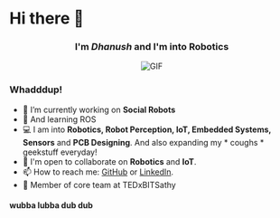 # Hi there 👋

<div align="center">
  
### I'm *Dhanush* and I'm into Robotics

![GIF](https://media3.giphy.com/media/l3xgIANubxGWpbhjWs/giphy.gif?cid=ecf05e47iu26fay7ml3pqg3ronnbqpm9b5xnzc3m1v09k5h6&rid=giphy.gif)

</div>

### Whadddup!

- 🔭 I’m currently working on **Social Robots**
- 🌱 And learning ROS
- 💻 I am into **Robotics, Robot Perception, IoT, Embedded Systems, Sensors** and **PCB Designing**. And also expanding my * coughs * geekstuff everyday!
- 💬 I'm open to collaborate on **Robotics** and **IoT**.
- 📫 How to reach me: [GitHub](https://www.github.com/dhanuzch) or [LinkedIn](https://www.linkedin.com/in/dhanushbakthavatchalam-12b299a7/).
- 🎯 Member of core team at TEDxBITSathy

#### wubba lubba dub dub

